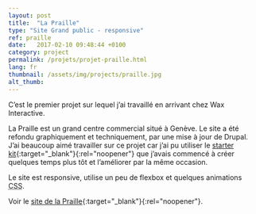 ```yaml
---
layout: post
title:  "La Praille"
type: "Site Grand public - responsive"
ref: praille
date:   2017-02-10 09:48:44 +0100
category: project
permalink: /projets/projet-praille.html
lang: fr
thumbnail: /assets/img/projects/praille.jpg
alt_thumb: 
---
```

C’est le premier projet sur lequel j’ai travaillé en arrivant chez Wax Interactive.

La Praille est un grand centre commercial situé à Genève.
Le site a été refondu graphiquement et techniquement, par une mise à jour de Drupal.
J’ai beaucoup aimé travailler sur ce projet car j’ai pu utiliser le [starter kit](https://github.com/mchandelier/korat "Korat starter kit (nouvelle fenêtre)"){:target="_blank"}{:rel="noopener"} que j’avais commencé à créer quelques temps plus tôt et l’améliorer par la même occasion.

Le site est responsive, utilise un peu de flexbox et quelques animations <abbr title="Cascading Style Sheets">CSS</abbr>.

Voir le [site de la Praille](http://la-praille.ch/ "La Praille (nouvelle fenêtre)"){:target="_blank"}{:rel="noopener"}.

<img src="{{ site.baseurl }}/assets/img/projects/praille_large.jpg" alt="" 
             srcset="{{ site.baseurl }}/assets/img/projects/praille_medium.jpg 670w,
          {{ site.baseurl }}/assets/img/projects/praille_large.jpg 1024w"
          sizes="(min-width:671px) 1024px"/> 